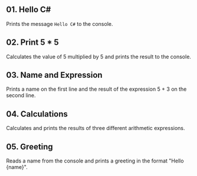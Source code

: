 ## 01. Hello C#
Prints the message `Hello C#` to the console.

## 02. Print 5 * 5
Calculates the value of 5 multiplied by 5 and prints the result to the console.

## 03. Name and Expression
Prints a name on the first line and the result of the expression 5 + 3 on the second line.

## 04. Calculations  
Calculates and prints the results of three different arithmetic expressions.

## 05. Greeting  
Reads a name from the console and prints a greeting in the format "Hello {name}".

